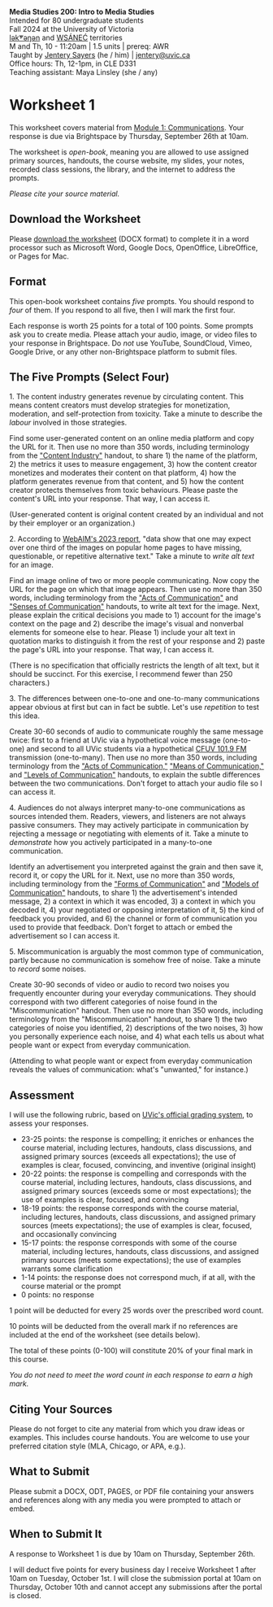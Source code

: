 **Media Studies 200: Intro to Media Studies**       
Intended for 80 undergraduate students      
Fall 2024 at the University of Victoria   
[lək̓ʷəŋən](https://www.songheesnation.ca/community/l-k-ng-n-traditional-territory) and [<u>W</u>SÁNEĆ](https://wsanec.com/) territories    
M and Th, 10 - 11:20am | 1.5 units | prereq: AWR     
Taught by [Jentery Sayers](https://jntry.work/) (he / him) | [jentery@uvic.ca](mailto:jentery@uvic.ca)    
Office hours: Th, 12-1pm, in CLE D331    
Teaching assistant: Maya Linsley (she / any)

# Worksheet 1

This worksheet covers material from [Module 1: Communications](https://jentery.github.io/mdia200v3/#module-1-communication). Your response is due via Brightspace by Thursday, September 26th at 10am.   

The worksheet is *open-book*, meaning you are allowed to use assigned primary sources, handouts, the course website, my slides, your notes, recorded class sessions, the library, and the internet to address the prompts.

*Please cite your source material.* 

## Download the Worksheet 

Please [download the worksheet](mdia200v3Worksheet1.docx) (DOCX format) to complete it in a word processor such as Microsoft Word, Google Docs, OpenOffice, LibreOffice, or Pages for Mac.  

## Format

This open-book worksheet contains *five* prompts. You should respond to *four* of them. If you respond to all five, then I will mark the first four. 

Each response is worth 25 points for a total of 100 points. Some prompts ask you to create media. Please attach your audio, image, or video files to your response in Brightspace. Do *not* use YouTube, SoundCloud, Vimeo, Google Drive, or any other non-Brightspace platform to submit files. 

## The Five Prompts (Select Four)

1\. The content industry generates revenue by circulating content. This means content creators must develop strategies for monetization, moderation, and self-protection from toxicity. Take a minute to describe the *labour* involved in those strategies.

Find some user-generated content on an online media platform and copy the URL for it. Then use no more than 350 words, including terminology from the ["Content Industry"](https://bright.uvic.ca/d2l/le/lessons/358717/topics/2965740) handout, to share 1) the name of the platform, 2) the metrics it uses to measure engagement, 3) how the content creator monetizes and moderates their content on that platform, 4) how the platform generates revenue from that content, and 5) how the content creator protects themselves from toxic behaviours. Please paste the content's URL into your response. That way, I can access it.

(User-generated content is original content created by an individual and not by their employer or an organization.)

2\. According to [WebAIM's 2023 report](https://webaim.org/projects/million/#alttext), "data show that one may expect over one third of the images on popular home pages to have missing, questionable, or repetitive alternative text." Take a minute to *write alt text* for an image.

Find an image online of two or more people communicating. Now copy the URL for the page on which that image appears. Then use no more than 350 words, including terminology from the ["Acts of Communication"](https://bright.uvic.ca/d2l/common/dialogs/quickLink/quickLink.d2l?ou=358717&type=coursefile&fileId=actsOfComm9Sept2024.pdf) and ["Senses of Communication"](https://bright.uvic.ca/d2l/common/dialogs/quickLink/quickLink.d2l?ou=358717&type=coursefile&fileId=sensesOfComm9Sept2024.pdf) handouts, to write alt text for the image. Next, please explain the critical decisions you made to 1) account for the image's context on the page and 2) describe the image's visual and nonverbal elements for someone else to hear. Please 1) include your alt text in quotation marks to distinguish it from the rest of your response and 2) paste the page's URL into your response. That way, I can access it.

(There is no specification that officially restricts the length of alt text, but it should be succinct. For this exercise, I recommend fewer than 250 characters.)

3\. The differences between one-to-one and one-to-many communications appear obvious at first but can in fact be subtle. Let's use *repetition* to test this idea.

Create 30-60 seconds of audio to communicate roughly the same message twice: first to a friend at UVic via a hypothetical voice message (one-to-one) and second to all UVic students via a hypothetical [CFUV 101.9 FM](https://cfuv.uvic.ca/) transmission (one-to-many). Then use no more than 350 words, including terminology from the ["Acts of Communication,"](https://bright.uvic.ca/d2l/le/lessons/358717/topics/2968976) ["Means of Communication,"](https://bright.uvic.ca/d2l/le/lessons/358717/topics/2971119) and ["Levels of Communication"](https://bright.uvic.ca/d2l/le/lessons/358717/topics/2974588) handouts, to explain the subtle differences between the two communications. Don't forget to attach your audio file so I can access it.

4\. Audiences do not always interpret many-to-one communications as sources intended them. Readers, viewers, and listeners are not always passive consumers. They may actively participate in communication by rejecting a message or negotiating with elements of it. Take a minute to *demonstrate* how you actively participated in a many-to-one communication. 

Identify an advertisement you interpreted against the grain and then save it, record it, or copy the URL for it. Next, use no more than 350 words, including terminology from the ["Forms of Communication"](https://bright.uvic.ca/d2l/le/lessons/358717/topics/2980938) and ["Models of Communication"](https://bright.uvic.ca/d2l/le/lessons/358717/topics/2985287) handouts, to share 1) the advertisement's intended message, 2) a context in which it was encoded, 3) a context in which you decoded it, 4) your negotiated or opposing interpretation of it, 5) the kind of feedback you provided, and 6) the channel or form of communication you used to provide that feedback. Don't forget to attach or embed the advertisement so I can access it.

5\. Miscommunication is arguably the most common type of communication, partly because no communication is somehow free of noise. Take a minute to *record* some noises. 

Create 30-90 seconds of video or audio to record two noises you frequently encounter during your everyday communications. They should correspond with two different categories of noise found in the "Miscommunication" handout. Then use no more than 350 words, including terminology from the "Miscommunication" handout, to share 1) the two categories of noise you identified, 2) descriptions of the two noises, 3) how you personally experience each noise, and 4) what each tells us about what people want or expect from everyday communication. 

(Attending to what people want or expect from everyday communication reveals the values of communication: what's "unwanted," for instance.)

## Assessment 

I will use the following rubric, based on [UVic's official grading system](https://www.uvic.ca/calendar/undergrad/index.php#/policy/S1AAgoGuV?bc=true&bcCurrent=14%20-%20Grading&bcGroup=Undergraduate%20Academic%20Regulations&bcItemType=policies), to assess your responses. 

* 23-25 points: the response is compelling; it enriches or enhances the course material, including lectures, handouts, class discussions, and assigned primary sources (exceeds all expectations); the use of examples is clear, focused, convincing, and inventive (original insight)
* 20-22 points: the response is compelling and corresponds with the course material, including lectures, handouts, class discussions, and assigned primary sources (exceeds some or most expectations); the use of examples is clear, focused, and convincing 
* 18-19 points: the response corresponds with the course material, including lectures, handouts, class discussions, and assigned primary sources (meets expectations); the use of examples is clear, focused, and occasionally convincing
* 15-17 points: the response corresponds with some of the course material, including lectures, handouts, class discussions, and assigned primary sources (meets some expectations); the use of examples warrants some clarification 
* 1-14 points: the response does not correspond much, if at all, with the course material or the prompt
* 0 points: no response  

1 point will be deducted for every 25 words over the prescribed word count. 

10 points will be deducted from the overall mark if no references are included at the end of the worksheet (see details below).

The total of these points (0-100) will constitute 20% of your final mark in this course. 

*You do not need to meet the word count in each response to earn a high mark.* 

## Citing Your Sources 

Please do not forget to cite any material from which you draw ideas or examples. This includes course handouts. You are welcome to use your preferred citation style (MLA, Chicago, or APA, e.g.).  

## What to Submit 

Please submit a DOCX, ODT, PAGES, or PDF file containing your answers and references along with any media you were prompted to attach or embed. 

## When to Submit It

A response to Worksheet 1 is due by 10am on Thursday, September 26th. 

I will deduct five points for every business day I receive Worksheet 1 after 10am on Tuesday, October 1st. I will close the submission portal at 10am on Thursday, October 10th and cannot accept any submissions after the portal is closed.
